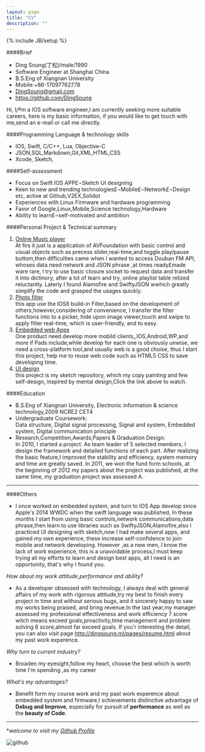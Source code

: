 ```yaml
---
layout: page
title: "CV"
description: ""
---
```

{% include JB/setup %}

####Brief
* Ding Soung(丁松)/male/1990
* Software Engineer at Shanghai China
* B.S.Eng of Xiangnan University
* Mobile:+86-17097762778
* <DingSoung@gmail.com>
* <https://github.com/DingSoung>

Hi, I¡®m a IOS software engineer,I am currently seeking more suitable careers, here is my basic information, if you would like to get touch with me,send an e-mail or call me directly. 

####Programming Language & technology skills
* IOS, Swift, C/C++, Lua, Objective-C
* JSON,SQL,Markdown,Git,XML,HTML,CSS
* Xcode, Sketch,

####Self-assessment
* Focus on Swift IOS APP£¬Sketch UI designing
* Keen to new and trending technologies£¬Mobile£¬Network£¬Design etc, active at Github,V2EX,Solidot
* Experiences with Linux Firmware and hardware programming
* Favor of Google,Linux,Mobile,Science technology,Hardware
* Ability to learn£¬self-motivated and ambition

####Personal Project & Technical summary
1. [Online Music player](https://github.com/DingSoung/music)  
At firs it just is a application of AVFoundation with basic control and visual objects such as precess slider,real-time,and toggle play/pause buttom,then difficulties came when I wanted to access Douban FM API, whoses data need network and JSON phrase ,at times ready£­made ware rare, I try to use basic closure socket to request data and transfer it into dictinory, after a lot of learn and try, online playlist table relized reluctantly. Laterly I found Alamofire and SwiftyJSON wwhich greatly simplify the code and grasped the usages quickly.
2. [Photo filter](https://github.com/DingSoung/photo)  
this app use the IOS8 build-in Filter,based on the development of others,however,considering of convenience, I transfer the filter functions into to a picker, hide upon image viewer,touch and swipe to apply filter real-time, which is user-friendly, and to easy. 
3. [Embedded web Apps](https://github.com/DingSoung/webApp)  
One product need develop more mobild clients,,IOS,Android,WP,and more if Pads include,while develop for each one is obviously unwise, we need a cross-platform tool,and usually web is a good choise, thus I start this project, help me to reuse web code such as HTML5 CSS to save developing time.
4. [UI design](https://github.com/DingSoung/design)  
this project is my sketch repository, which my copy painting and few self-design, inspired by mental design,Click the link above to watch.

####Education
* B.S.Eng of Xiangnan University, Electronic information & science technology,2009 NCRE2 CET4 
* Undergraduate Coursework:  
Data structure, Digital signal processing, Signal and system, Embedded system, Digital communication principle
* Research,Competition,Awards,Papers & Graduation Design:  
In 2010, I started a project. As team leader of 5 selected members, I design the framework and detailed functions of each part. After realizing the basic feature,I improved the stability and efficiency, system memory and time are greatly saved. In 2011, we won the fund form schools, at the beginning of 2012 my papers about the project was published, at the same time, my graduation project was assessed A.  

---

####Others
* I once worked on embedded system, and turn to IOS App develop since Apple's 2014 WWDC when the swift language was published, In these months I start from using basic controls,network communications,data phrase,then learn to use libraries such as SwiftyJSON,Alamofire,also I practiced UI designing with sketch,now I had make several apps, and gained  my own experience, these increase self-confidence to join mobile and network developing. However ,as a new men, I know the lack of work experience, this is a unavoidable process,I must keep trying all my efforts to learn and design best apps, all I need is an opportunity, that's why I found you.

*How about my work attitude,performance and ability?*  

* As a developer obsessed with technology, I always deal with general affairs of my work with rigorous attitude,try my best to finish every project in time and without serious bugs, and it sincerely happy to saw my works being praised, and bring revenue.In the last year,my manager assessed my professional effectiveness and work efficiency 7 score witch means exceed goals,proactivity,time management and problem solving 8 score,almost far exceed goals. If you'r interesting the detail, you can also visit page <http://dingsoung.ml/pages/resume.html> about my past work experence.

*Why turn to current industry?*  

* Broaden my eyesight,follow my heart, choose the best which is worth time I'm spending ,as my career

*What's my advantages?*  

* Benefit form my course work and my past work experence about embedded system and firmware,I schievements distinctive advantage of **Debug and Improve**, especially for pursuit of **performance** as well as the **beauty of Code**.

---

**welcome to visit my [Github Profile](https://github.com/DingSoung)*

![github](https://raw.githubusercontent.com/DingSoung/dingsoung.github.com/master/attach/githubUrl.png)